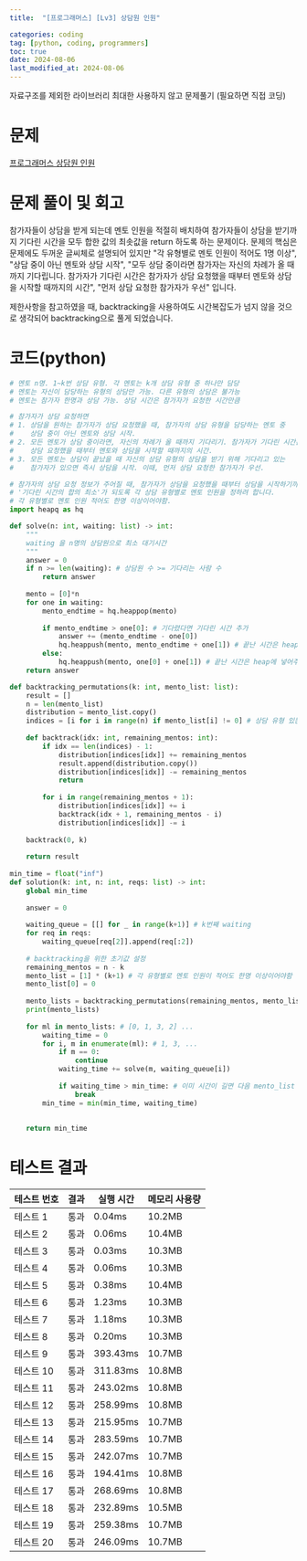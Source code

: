 ```yaml
---
title:  "[프로그래머스] [Lv3] 상담원 인원" 

categories: coding
tag: [python, coding, programmers]
toc: true
date: 2024-08-06
last_modified_at: 2024-08-06
---
```


자료구조를 제외한 라이브러리 최대한 사용하지 않고 문제풀기 (필요하면 직접 코딩)

# 문제
[프로그래머스 상담원 인원](https://school.programmers.co.kr/learn/courses/30/lessons/214288)

# 문제 풀이 및 회고
참가자들이 상담을 받게 되는데 멘토 인원을 적절히 배치하여 참가자들이 상담을 받기까지 기다린 시간을 모두 합한 값의 최솟값을 return 하도록 하는 문제이다.
문제의 핵심은 문제에도 두꺼운 글씨체로 설명되어 있지만 "각 유형별로 멘토 인원이 적어도 1명 이상", "상담 중이 아닌 멘토와 상담 시작", "모두 상담 중이라면 참가자는 자신의 차례가 올 때까지 기다립니다. 참가자가 기다린 시간은 참가자가 상담 요청했을 때부터 멘토와 상담을 시작할 때까지의 시간", "먼저 상담 요청한 참가자가 우선" 입니다.

제한사항을 참고하였을 때, backtracking을 사용하여도 시간복잡도가 넘지 않을 것으로 생각되어 backtracking으로 풀게 되었습니다. 

# 코드(python)

```python
# 멘토 n명. 1~k번 상담 유형. 각 멘토는 k개 상담 유형 중 하나만 담당
# 멘토는 자신이 담당하는 유형의 상담만 가능. 다른 유형의 상담은 불가능
# 멘토는 참가자 한명과 상담 가능. 상담 시간은 참가자가 요청한 시간만큼

# 참가자가 상담 요청하면
# 1. 상담을 원하는 참가자가 상담 요청했을 때, 참가자의 상담 유형을 담당하는 멘토 중
#    상담 중이 아닌 멘토와 상담 시작.
# 2. 모든 멘토가 상담 중이라면, 자신의 차례가 올 때까지 기다리기. 참가자가 기다린 시간은
#    상담 요청했을 때부터 멘토와 상담을 시작할 때까지의 시간.
# 3. 모든 멘토는 상담이 끝났을 때 자신의 상담 유형의 상담을 받기 위해 기다리고 있는
#    참가자가 있으면 즉시 상담을 시작. 이때, 먼저 상담 요청한 참가자가 우선.

# 참가자의 상담 요청 정보가 주어질 때, 참가자가 상담을 요청했을 때부터 상담을 시작하기까지
# '기다린 시간의 합의 최소'가 되도록 각 상담 유형별로 멘토 인원을 정하려 합니다.
# 각 유형별로 멘토 인원 적어도 한명 이상이어야함.
import heapq as hq

def solve(n: int, waiting: list) -> int:
    """
    waiting 을 n명의 상담원으로 최소 대기시간
    """
    answer = 0
    if n >= len(waiting): # 상담원 수 >= 기다리는 사람 수
        return answer
    
    mento = [0]*n
    for one in waiting:
        mento_endtime = hq.heappop(mento)
        
        if mento_endtime > one[0]: # 기다렸다면 기다린 시간 추가
            answer += (mento_endtime - one[0])
            hq.heappush(mento, mento_endtime + one[1]) # 끝난 시간은 heap에 넣어주기
        else:
            hq.heappush(mento, one[0] + one[1]) # 끝난 시간은 heap에 넣어주기
    return answer

def backtracking_permutations(k: int, mento_list: list):
    result = []
    n = len(mento_list)
    distribution = mento_list.copy()
    indices = [i for i in range(n) if mento_list[i] != 0] # 상담 유형 있는 곳만 채우기
    
    def backtrack(idx: int, remaining_mentos: int):
        if idx == len(indices) - 1:
            distribution[indices[idx]] += remaining_mentos
            result.append(distribution.copy())
            distribution[indices[idx]] -= remaining_mentos
            return
        
        for i in range(remaining_mentos + 1):
            distribution[indices[idx]] += i
            backtrack(idx + 1, remaining_mentos - i)
            distribution[indices[idx]] -= i
    
    backtrack(0, k)
    
    return result
    
min_time = float("inf")
def solution(k: int, n: int, reqs: list) -> int:
    global min_time
    
    answer = 0
    
    waiting_queue = [[] for _ in range(k+1)] # k번째 waiting
    for req in reqs:
        waiting_queue[req[2]].append(req[:2])
    
    # backtracking을 위한 초기값 설정
    remaining_mentos = n - k
    mento_list = [1] * (k+1) # 각 유형별로 멘토 인원이 적어도 한명 이상이어야함
    mento_list[0] = 0
    
    mento_lists = backtracking_permutations(remaining_mentos, mento_list) # 모든 가능한 경우의 수
    print(mento_lists)
    
    for ml in mento_lists: # [0, 1, 3, 2] ...
        waiting_time = 0
        for i, m in enumerate(ml): # 1, 3, ...
            if m == 0:
                continue
            waiting_time += solve(m, waiting_queue[i])
            
            if waiting_time > min_time: # 이미 시간이 길면 다음 mento_list 확인
                break
        min_time = min(min_time, waiting_time)
    
    
    return min_time
```


# 테스트 결과


| 테스트 번호 | 결과  | 실행 시간  | 메모리 사용량 |
|-------------|-------|-------------|---------------|
| 테스트 1    | 통과  | 0.04ms      | 10.2MB        |
| 테스트 2    | 통과  | 0.06ms      | 10.4MB        |
| 테스트 3    | 통과  | 0.03ms      | 10.3MB        |
| 테스트 4    | 통과  | 0.06ms      | 10.3MB        |
| 테스트 5    | 통과  | 0.38ms      | 10.4MB        |
| 테스트 6    | 통과  | 1.23ms      | 10.3MB        |
| 테스트 7    | 통과  | 1.18ms      | 10.3MB        |
| 테스트 8    | 통과  | 0.20ms      | 10.3MB        |
| 테스트 9    | 통과  | 393.43ms    | 10.7MB        |
| 테스트 10   | 통과  | 311.83ms    | 10.8MB        |
| 테스트 11   | 통과  | 243.02ms    | 10.8MB        |
| 테스트 12   | 통과  | 258.99ms    | 10.8MB        |
| 테스트 13   | 통과  | 215.95ms    | 10.7MB        |
| 테스트 14   | 통과  | 283.59ms    | 10.7MB        |
| 테스트 15   | 통과  | 242.07ms    | 10.7MB        |
| 테스트 16   | 통과  | 194.41ms    | 10.8MB        |
| 테스트 17   | 통과  | 268.69ms    | 10.8MB        |
| 테스트 18   | 통과  | 232.89ms    | 10.5MB        |
| 테스트 19   | 통과  | 259.38ms    | 10.7MB        |
| 테스트 20   | 통과  | 246.09ms    | 10.7MB        |